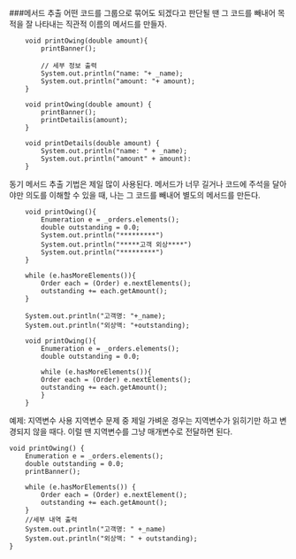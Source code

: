 ###메서드 추출
어떤 코드를 그룹으로 묶어도 되겠다고 판단될 땐
그 코드를 빼내어 목적을 잘 나타내는 직관적 이름의 메서드를 만들자.


~~~
    void printOwing(double amount){
        printBanner();
    
        // 세부 정보 출력
        System.out.println("name: "+ _name);
        System.out.println("amount: "+ amount);
    }
~~~

~~~
    void printOwing(double amount) {
        printBanner();
        printDetailis(amount);       
    }

    void printDetails(double amount) {
        System.out.println("name: " + _name);
        System.out.println("amount" + amount):
    }
~~~
동기
메서드 추출 기법은 제일 많이 사용된다. 메서드가 너무 길거나 코드에 주석을 달아야만 의도를 이해할 수 있을 때,
나는 그 코드를 빼내어 별도의 메서드를 만든다. 

~~~
    void printOwing(){
        Enumeration e = _orders.elements();
        double outstanding = 0.0;
        System.out.println("*********")
        System.out.println("*****고객 외상****")
        System.out.println("*********")
    }

    while (e.hasMoreElements()){
        Order each = (Order) e.nextElements();
        outstanding += each.getAmount();
    }

    System.out.println("고객명: "+_name);
    System.out.println("외상액: "+outstanding);
~~~

~~~
    void printOwing(){
        Enumeration e = _orders.elements();
        double outstanding = 0.0;

        while (e.hasMoreElements()){
        Order each = (Order) e.nextElements();
        outstanding += each.getAmount();
        }
    }   
~~~
예제: 지역변수 사용
지역변수 문제 중 제일 가벼운 경우는 지역변수가 읽히기만 하고 변경되지 않을 때다. 이럴 땐
지역변수를 그냥 매개변수로 전달하면 된다.

~~~
void printOwing() {
    Enumeration e = _orders.elements();
    double outstanding = 0.0;
    printBanner();
    
    while (e.hasMorElements()) {
        Order each = (Order) e.nextElement();
        outstanding += each.getAmount();
    }
    //세부 내역 출력
    System.out.println("고객명: " +_name)
    System.out.println("외상액: " + outstanding);
}
~~~
